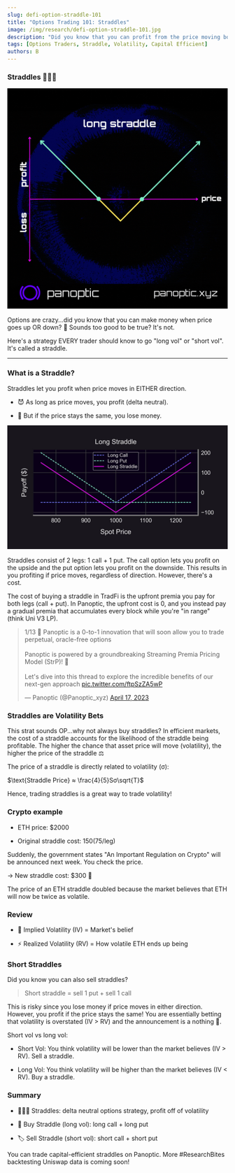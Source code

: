 ```yaml
---
slug: defi-option-straddle-101
title: "Options Trading 101: Straddles"
image: /img/research/defi-option-straddle-101.jpg
description: "Did you know that you can profit from the price moving both up AND down? Here's how."
tags: [Options Traders, Straddle, Volatility, Capital Efficient]
authors: B
---
```

### Straddles 🤸🏽‍♂️
![img-1](./img-1.gif)

Options are crazy...did you know that you can make money when price goes up OR down? 🤑 Sounds too good to be true? It's not.

Here's a strategy EVERY trader should know to go "long vol" or "short vol". It's called a straddle.

<!--truncate-->

----------

### What is a Straddle?

Straddles let you profit when price moves in EITHER direction.

-   😈 As long as price moves, you profit (delta neutral).
    
-   👿 But if the price stays the same, you lose money.
    
![img-2](./img-2.jpg)

Straddles consist of 2 legs: 1 call + 1 put. The call option lets you profit on the upside and the put option lets you profit on the downside. This results in you profiting if price moves, regardless of direction. However, there's a cost.

The cost of buying a straddle in TradFi is the upfront premia you pay for both legs (call + put). In Panoptic, the upfront cost is 0, and you instead pay a gradual premia that accumulates every block while you're "in range" (think Uni V3 LP).

<blockquote class="twitter-tweet" data-conversation="none"><p lang="en" dir="ltr">1/13 🚀 Panoptic is a 0-to-1 innovation that will soon allow you to trade perpetual, oracle-free options<br/><br/>Panoptic is powered by a groundbreaking Streaming Premia Pricing Model (StrP)! 🌊<br/><br/>Let&#39;s dive into this thread to explore the incredible benefits of our next-gen approach <a href="https://t.co/ftpSzZA5wP">pic.twitter.com/ftpSzZA5wP</a></p>&mdash; Panoptic (@Panoptic_xyz) <a href="https://twitter.com/Panoptic_xyz/status/1647993380851552257?ref_src=twsrc%5Etfw">April 17, 2023</a></blockquote> <script async src="https://platform.twitter.com/widgets.js" charset="utf-8"></script>

### Straddles are Volatility Bets

This strat sounds OP...why not always buy straddles? In efficient markets, the cost of a straddle accounts for the likelihood of the straddle being profitable. The higher the chance that asset price will move (volatility), the higher the price of the straddle ⚖️

The price of a straddle is directly related to volatility (σ):

$\text{Straddle Price} ≈ \frac{4}{5}Sσ\sqrt{T}$

Hence, trading straddles is a great way to trade volatility!

### Crypto example

-   ETH price: $2000
    
-   Original straddle cost: $150 ($75/leg)
    

Suddenly, the government states "An Important Regulation on Crypto" will be announced next week. You check the price.

→ New straddle cost: $300 🚀

The price of an ETH straddle doubled because the market believes that ETH will now be twice as volatile.

### Review

-   🔮 Implied Volatility (IV) = Market's belief
    
-   ⚡️ Realized Volatility (RV) = How volatile ETH ends up being
    

### Short Straddles

Did you know you can also sell straddles?

> Short straddle = sell 1 put + sell 1 call

This is risky since you lose money if price moves in either direction. However, you profit if the price stays the same! You are essentially betting that volatility is overstated (IV > RV) and the announcement is a nothing 🍔.

Short vol vs long vol:

-   Short Vol: You think volatility will be lower than the market believes (IV > RV). Sell a straddle.
    
-   Long Vol: You think volatility will be higher than the market believes (IV < RV). Buy a straddle.
    

### Summary

-   🤸🏽‍♂️ Straddles: delta neutral options strategy, profit off of volatility
    
-   🛒 Buy Straddle (long vol): long call + long put
    
-   🏷️ Sell Straddle (short vol): short call + short put
    

You can trade capital-efficient straddles on Panoptic. More #ResearchBites backtesting Uniswap data is coming soon!

